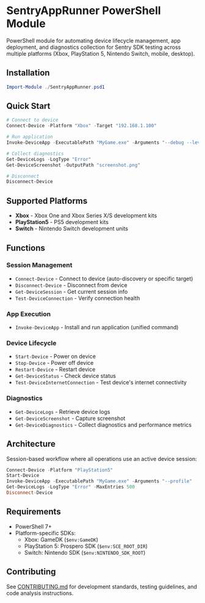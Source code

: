 # SentryAppRunner PowerShell Module

PowerShell module for automating device lifecycle management, app deployment, and diagnostics collection for Sentry SDK testing across multiple platforms (Xbox, PlayStation 5, Nintendo Switch, mobile, desktop).

## Installation

```powershell
Import-Module ./SentryAppRunner.psd1
```

## Quick Start

```powershell
# Connect to device
Connect-Device -Platform "Xbox" -Target "192.168.1.100"

# Run application
Invoke-DeviceApp -ExecutablePath "MyGame.exe" -Arguments "--debug --level=verbose"

# Collect diagnostics
Get-DeviceLogs -LogType "Error"
Get-DeviceScreenshot -OutputPath "screenshot.png"

# Disconnect
Disconnect-Device
```

## Supported Platforms

- **Xbox** - Xbox One and Xbox Series X/S development kits
- **PlayStation5** - PS5 development kits
- **Switch** - Nintendo Switch development units

## Functions

### Session Management
- `Connect-Device` - Connect to device (auto-discovery or specific target)
- `Disconnect-Device` - Disconnect from device
- `Get-DeviceSession` - Get current session info
- `Test-DeviceConnection` - Verify connection health

### App Execution
- `Invoke-DeviceApp` - Install and run application (unified command)

### Device Lifecycle
- `Start-Device` - Power on device
- `Stop-Device` - Power off device
- `Restart-Device` - Restart device
- `Get-DeviceStatus` - Check device status
- `Test-DeviceInternetConnection` - Test device's internet connectivity

### Diagnostics
- `Get-DeviceLogs` - Retrieve device logs
- `Get-DeviceScreenshot` - Capture screenshot
- `Get-DeviceDiagnostics` - Collect diagnostics and performance metrics

## Architecture

Session-based workflow where all operations use an active device session:

```powershell
Connect-Device -Platform "PlayStation5"
Start-Device
Invoke-DeviceApp -ExecutablePath "MyGame.exe" -Arguments "--profile"
Get-DeviceLogs -LogType "Error" -MaxEntries 500
Disconnect-Device
```

## Requirements

- PowerShell 7+
- Platform-specific SDKs:
  - Xbox: GameDK (`$env:GameDK`)
  - PlayStation 5: Prospero SDK (`$env:SCE_ROOT_DIR`)
  - Switch: Nintendo SDK (`$env:NINTENDO_SDK_ROOT`)

## Contributing

See [CONTRIBUTING.md](../CONTRIBUTING.md) for development standards, testing guidelines, and code analysis instructions.